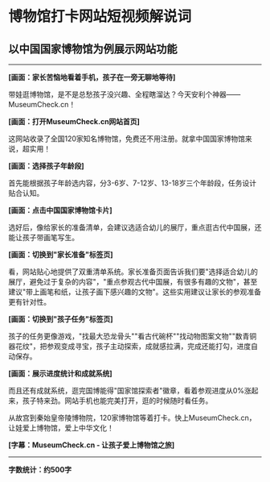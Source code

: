 # 博物馆打卡网站短视频解说词
## 以中国国家博物馆为例展示网站功能

---

**[画面：家长苦恼地看着手机，孩子在一旁无聊地等待]**

带娃逛博物馆，是不是总愁孩子没兴趣、全程瞎溜达？今天安利个神器——MuseumCheck.cn！

**[画面：打开MuseumCheck.cn网站首页]**

这网站收录了全国120家知名博物馆，免费还不用注册。就拿中国国家博物馆来说，超实用！

**[画面：选择孩子年龄段]**

首先能根据孩子年龄选内容，分3-6岁、7-12岁、13-18岁三个年龄段，任务设计贴合认知。

**[画面：点击中国国家博物馆卡片]**

选好后，像给家长的准备清单，会建议选适合幼儿的展厅，重点逛古代中国展，还能让孩子带画笔写生。

**[画面：切换到"家长准备"标签页]**

看，网站贴心地提供了双重清单系统。家长准备页面告诉我们要"选择适合幼儿的展厅，避免过于复杂的内容"，"重点参观古代中国展，有很多有趣的文物"，甚至建议"带上画笔和纸，让孩子画下感兴趣的文物"。这些实用建议让家长的参观准备更有针对性。

**[画面：切换到"孩子任务"标签页]**

孩子的任务更像游戏，"找最大恐龙骨头""看古代碗杯""找动物图案文物""数青铜器花纹"，把参观变成寻宝，孩子主动探索，成就感拉满，完成还能打勾，进度自动保存。

**[画面：展示进度统计和成就系统]**

而且还有成就系统，逛完国博能得"国家馆探索者"徽章，看着参观进度从0%涨起来，孩子特来劲。网站手机也能完美打开，逛的时候随时看任务。

从故宫到秦始皇帝陵博物院，120家博物馆等着打卡。快上MuseumCheck.cn，让娃爱上博物馆，爱上中华文化！

**[字幕：MuseumCheck.cn - 让孩子爱上博物馆之旅]**

---

**字数统计：约500字**